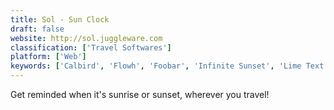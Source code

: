 ```yaml
---
title: Sol - Sun Clock
draft: false 
website: http://sol.juggleware.com
classification: ['Travel Softwares']
platform: ['Web']
keywords: ['Calbird', 'Flowh', 'Foobar', 'Infinite Sunset', 'Lime Text', 'Merge Calendar', 'Padlet Briefcase', 'Solaris Sky Calendar', 'Solis', 'Sun Intervals', 'Sun Surveyor', 'SunIZup', "The Photographer's Ephemeris", 'TidyHQ', 'Visual Studio Code']
---
```

Get reminded when it's sunrise or sunset, wherever you travel!